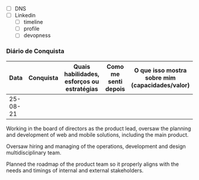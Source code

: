 - [ ] DNS
- [ ] Linkedin
	- [ ] timeline
	- [ ] profile
	- [ ] devopness

### Diário de Conquista

| Data     | Conquista | Quais habilidades, esforços ou estratégias | Como me senti depois | O que isso mostra sobre mim (capacidades/valor) |
| -------- | --------- | ------------------------------------------ | -------------------- | ----------------------------------------------- |
| 25-08-21 |           |                                            |                      |                                                 |


Working in the board of directors as the product lead, oversaw the planning and development of web and mobile solutions, including the main product.

Oversaw hiring and managing of the operations, development and design multidisciplinary team.

Planned the roadmap of the product team so it properly aligns with the needs and timings of internal and external stakeholders.
